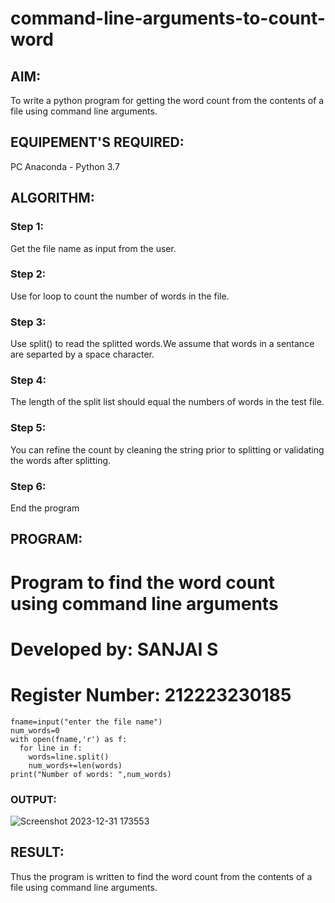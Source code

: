 # command-line-arguments-to-count-word
## AIM:
To write a python program for getting the word count from the contents of a file using command line arguments.
## EQUIPEMENT'S REQUIRED: 
PC
Anaconda - Python 3.7
## ALGORITHM: 
### Step 1:
Get the file name as input from the user.

### Step 2:
Use for loop to count the number of words in the file.

### Step 3: 
Use split() to read the splitted words.We assume that words in a sentance are separted by a space character.

### Step 4: 
The length of the split list should equal the numbers of words in the test file.

### Step 5: 
You can refine the count by cleaning the string prior to splitting or validating the words after splitting.

### Step 6: 
End the program

## PROGRAM:
 # Program to find the word count using command line arguments 
 # Developed by: SANJAI S
 # Register Number: 212223230185

~~~
fname=input("enter the file name")
num_words=0
with open(fname,'r') as f:
  for line in f:
    words=line.split()
    num_words+=len(words)
print("Number of words: ",num_words)
~~~
### OUTPUT:
![Screenshot 2023-12-31 173553](https://github.com/Sanjaichitra/command-line-arguments-to-count-word/assets/144870518/a90139cc-dfce-40e1-b691-eb6dbe45af6a)




## RESULT:
Thus the program is written to find the word count from the contents of a file using command line arguments.
